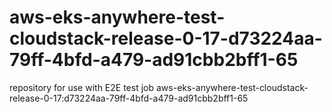 # aws-eks-anywhere-test-cloudstack-release-0-17-d73224aa-79ff-4bfd-a479-ad91cbb2bff1-65
repository for use with E2E test job aws-eks-anywhere-test-cloudstack-release-0-17:d73224aa-79ff-4bfd-a479-ad91cbb2bff1-65
